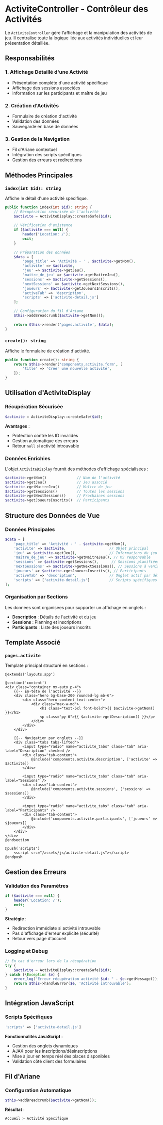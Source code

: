 # ActiviteController - Contrôleur des Activités

Le `ActiviteController` gère l'affichage et la manipulation des activités de jeu. Il centralise toute la logique liée aux activités individuelles et leur présentation détaillée.

## Responsabilités

### 1. **Affichage Détaillé d'une Activité**
- Présentation complète d'une activité spécifique
- Affichage des sessions associées
- Information sur les participants et maître de jeu

### 2. **Création d'Activités**
- Formulaire de création d'activité
- Validation des données
- Sauvegarde en base de données

### 3. **Gestion de la Navigation**
- Fil d'Ariane contextuel
- Intégration des scripts spécifiques
- Gestion des erreurs et redirections

## Méthodes Principales

### `index(int $id): string`
Affiche le détail d'une activité spécifique.

```php
public function index(int $id): string {
    // Récupération sécurisée de l'activité
    $activite = ActiviteDisplay::createSafe($id);
    
    // Vérification d'existence
    if ($activite === null) {
        header('Location: /');
        exit;
    }
    
    // Préparation des données
    $data = [
        'page_title' => 'Activité - ' . $activite->getNom(),
        'activite' => $activite,
        'jeu' => $activite->getJeu(),
        'maitre_de_jeu' => $activite->getMaitreJeu(),
        'sessions' => $activite->getSessions(),
        'nextSessions' => $activite->getNextSessions(),
        'joueurs' => $activite->getJoueursInscrits(),
        'activeTab' => 'description',
        'scripts' => ['activite-detail.js']
    ];
    
    // Configuration du fil d'Ariane
    $this->addBreadcrumb($activite->getNom());
    
    return $this->render('pages.activite', $data);
}
```

### `create(): string`
Affiche le formulaire de création d'activité.

```php
public function create(): string {
    return $this->render('components.activite.form', [
        'title' => 'Créer une nouvelle activité',
    ]);
}
```

## Utilisation d'ActiviteDisplay

### Récupération Sécurisée
```php
$activite = ActiviteDisplay::createSafe($id);
```

**Avantages** :
- Protection contre les ID invalides
- Gestion automatique des erreurs
- Retour `null` si activité introuvable

### Données Enrichies
L'objet `ActiviteDisplay` fournit des méthodes d'affichage spécialisées :

```php
$activite->getNom()              // Nom de l'activité
$activite->getJeu()              // Jeu associé
$activite->getMaitreJeu()        // Maître de jeu
$activite->getSessions()         // Toutes les sessions
$activite->getNextSessions()     // Prochaines sessions
$activite->getJoueursInscrits()  // Participants
```

## Structure des Données de Vue

### Données Principales
```php
$data = [
    'page_title' => 'Activité - ' . $activite->getNom(),
    'activite' => $activite,                    // Objet principal
    'jeu' => $activite->getJeu(),               // Informations du jeu
    'maitre_de_jeu' => $activite->getMaitreJeu(), // MJ responsable
    'sessions' => $activite->getSessions(),      // Sessions planifiées
    'nextSessions' => $activite->getNextSessions(), // Sessions à venir
    'joueurs' => $activite->getJoueursInscrits(), // Participants
    'activeTab' => 'description',               // Onglet actif par défaut
    'scripts' => ['activite-detail.js']         // Scripts spécifiques
];
```

### Organisation par Sections
Les données sont organisées pour supporter un affichage en onglets :
- **Description** : Détails de l'activité et du jeu
- **Sessions** : Planning et inscriptions
- **Participants** : Liste des joueurs inscrits

## Template Associé

### `pages.activite`
Template principal structuré en sections :

```blade
@extends('layouts.app')

@section('content')
<div class="container mx-auto p-4">
    {{-- En-tête de l'activité --}}
    <div class="hero bg-base-200 rounded-lg mb-6">
        <div class="hero-content text-center">
            <div class="max-w-md">
                <h1 class="text-5xl font-bold">{{ $activite->getNom() }}</h1>
                <p class="py-6">{{ $activite->getDescription() }}</p>
            </div>
        </div>
    </div>
    
    {{-- Navigation par onglets --}}
    <div class="tabs tabs-lifted">
        <input type="radio" name="activite_tabs" class="tab" aria-label="Description" checked />
        <div class="tab-content">
            @include('components.activite.description', ['activite' => $activite])
        </div>
        
        <input type="radio" name="activite_tabs" class="tab" aria-label="Sessions" />
        <div class="tab-content">
            @include('components.activite.sessions', ['sessions' => $sessions])
        </div>
        
        <input type="radio" name="activite_tabs" class="tab" aria-label="Participants" />
        <div class="tab-content">
            @include('components.activite.participants', ['joueurs' => $joueurs])
        </div>
    </div>
</div>
@endsection

@push('scripts')
    <script src="/assets/js/activite-detail.js"></script>
@endpush
```

## Gestion des Erreurs

### Validation des Paramètres
```php
if ($activite === null) {
    header('Location: /');
    exit;
}
```

**Stratégie** :
- Redirection immédiate si activité introuvable
- Pas d'affichage d'erreur explicite (sécurité)
- Retour vers page d'accueil

### Logging et Debug
```php
// En cas d'erreur lors de la récupération
try {
    $activite = ActiviteDisplay::createSafe($id);
} catch (\Exception $e) {
    error_log("Erreur récupération activité $id: " . $e->getMessage());
    return $this->handleError($e, 'Activité introuvable');
}
```

## Intégration JavaScript

### Scripts Spécifiques
```php
'scripts' => ['activite-detail.js']
```

**Fonctionnalités JavaScript** :
- Gestion des onglets dynamiques
- AJAX pour les inscriptions/désinscriptions
- Mise à jour en temps réel des places disponibles
- Validation côté client des formulaires

## Fil d'Ariane

### Configuration Automatique
```php
$this->addBreadcrumb($activite->getNom());
```

**Résultat** :
```
Accueil > Activité Specifique
```